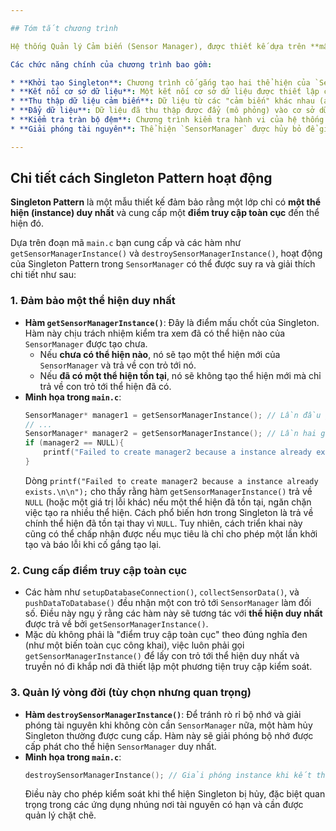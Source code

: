 ```yaml
---

## Tóm tắt chương trình

Hệ thống Quản lý Cảm biến (Sensor Manager), được thiết kế dựa trên **mẫu thiết kế Singleton**. Mục tiêu chính của chương trình là minh họa cách một thể hiện duy nhất của `SensorManager` được tạo và sử dụng để thu thập, lưu trữ, và đẩy dữ liệu cảm biến vào một cơ sở dữ liệu (được mô phỏng).

Các chức năng chính của chương trình bao gồm:

* **Khởi tạo Singleton**: Chương trình cố gắng tạo hai thể hiện của `SensorManager` để chứng minh rằng chỉ có một thể hiện duy nhất có thể tồn tại (đặc trưng của Singleton Pattern).
* **Kết nối cơ sở dữ liệu**: Một kết nối cơ sở dữ liệu được thiết lập cho thể hiện `SensorManager` duy nhất.
* **Thu thập dữ liệu cảm biến**: Dữ liệu từ các "cảm biến" khác nhau (ánh sáng, nhiệt độ, độ ẩm) được thu thập và lưu trữ tạm thời trong `SensorManager`.
* **Đẩy dữ liệu**: Dữ liệu đã thu thập được đẩy (mô phỏng) vào cơ sở dữ liệu.
* **Kiểm tra tràn bộ đệm**: Chương trình kiểm tra hành vi của hệ thống khi cố gắng thu thập nhiều dữ liệu hơn khả năng lưu trữ của bộ đệm, minh họa cách xử lý giới hạn tài nguyên.
* **Giải phóng tài nguyên**: Thể hiện `SensorManager` được hủy bỏ để giải phóng tài nguyên.

---
```


## Chi tiết cách Singleton Pattern hoạt động

**Singleton Pattern** là một mẫu thiết kế đảm bảo rằng một lớp chỉ có **một thể hiện (instance) duy nhất** và cung cấp một **điểm truy cập toàn cục** đến thể hiện đó.

Dựa trên đoạn mã `main.c` bạn cung cấp và các hàm như `getSensorManagerInstance()` và `destroySensorManagerInstance()`, hoạt động của Singleton Pattern trong `SensorManager` có thể được suy ra và giải thích chi tiết như sau:

### 1. Đảm bảo một thể hiện duy nhất

* **Hàm `getSensorManagerInstance()`**: Đây là điểm mấu chốt của Singleton. Hàm này chịu trách nhiệm kiểm tra xem đã có thể hiện nào của `SensorManager` được tạo chưa.
    * Nếu **chưa có thể hiện nào**, nó sẽ tạo một thể hiện mới của `SensorManager` và trả về con trỏ tới nó.
    * Nếu **đã có một thể hiện tồn tại**, nó sẽ không tạo thể hiện mới mà chỉ trả về con trỏ tới thể hiện đã có.
* **Minh họa trong `main.c`**:
    ```c
    SensorManager* manager1 = getSensorManagerInstance(); // Lần đầu gọi, sẽ tạo instance
    // ...
    SensorManager* manager2 = getSensorManagerInstance(); // Lần hai gọi, sẽ trả về cùng instance của manager1
    if (manager2 == NULL){
        printf("Failed to create manager2 because a instance already exists.\n\n");
    }
    ```
    Dòng `printf("Failed to create manager2 because a instance already exists.\n\n");` cho thấy rằng hàm `getSensorManagerInstance()` trả về `NULL` (hoặc một giá trị lỗi khác) nếu một thể hiện đã tồn tại, ngăn chặn việc tạo ra nhiều thể hiện. Cách phổ biến hơn trong Singleton là trả về chính thể hiện đã tồn tại thay vì `NULL`. Tuy nhiên, cách triển khai này cũng có thể chấp nhận được nếu mục tiêu là chỉ cho phép một lần khởi tạo và báo lỗi khi cố gắng tạo lại.

### 2. Cung cấp điểm truy cập toàn cục

* Các hàm như `setupDatabaseConnection()`, `collectSensorData()`, và `pushDataToDatabase()` đều nhận một con trỏ tới `SensorManager` làm đối số. Điều này ngụ ý rằng các hàm này sẽ tương tác với **thể hiện duy nhất** được trả về bởi `getSensorManagerInstance()`.
* Mặc dù không phải là "điểm truy cập toàn cục" theo đúng nghĩa đen (như một biến toàn cục công khai), việc luôn phải gọi `getSensorManagerInstance()` để lấy con trỏ tới thể hiện duy nhất và truyền nó đi khắp nơi đã thiết lập một phương tiện truy cập kiểm soát.

### 3. Quản lý vòng đời (tùy chọn nhưng quan trọng)

* **Hàm `destroySensorManagerInstance()`**: Để tránh rò rỉ bộ nhớ và giải phóng tài nguyên khi không còn cần `SensorManager` nữa, một hàm hủy Singleton thường được cung cấp. Hàm này sẽ giải phóng bộ nhớ được cấp phát cho thể hiện `SensorManager` duy nhất.
* **Minh họa trong `main.c`**:
    ```c
    destroySensorManagerInstance(); // Giải phóng instance khi kết thúc
    ```
    Điều này cho phép kiểm soát khi thể hiện Singleton bị hủy, đặc biệt quan trọng trong các ứng dụng nhúng nơi tài nguyên có hạn và cần được quản lý chặt chẽ.